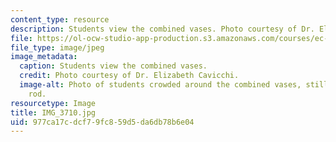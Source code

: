 ```yaml
---
content_type: resource
description: Students view the combined vases. Photo courtesy of Dr. Elizabeth Cavicchi.
file: https://ol-ocw-studio-app-production.s3.amazonaws.com/courses/ec-050-recreate-experiments-from-history-inform-the-future-from-the-past-galileo-january-iap-2010/977ca17cdcf79fc859d5da6db78b6e04_IMG_3710.jpg
file_type: image/jpeg
image_metadata:
  caption: Students view the combined vases.
  credit: Photo courtesy of Dr. Elizabeth Cavicchi.
  image-alt: Photo of students crowded around the combined vases, still on the blowing
    rod.
resourcetype: Image
title: IMG_3710.jpg
uid: 977ca17c-dcf7-9fc8-59d5-da6db78b6e04
---
```

